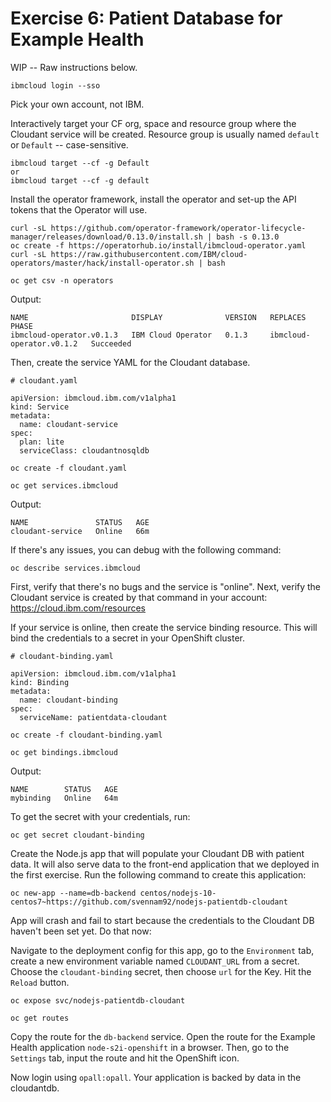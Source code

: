 # Exercise 6: Patient Database for Example Health

WIP -- Raw instructions below.

```
ibmcloud login --sso
```

Pick your own account, not IBM.

Interactively target your CF org, space and resource group where the Cloudant service will be created. Resource group is usually named `default` or `Default` -- case-sensitive.

```
ibmcloud target --cf -g Default
or
ibmcloud target --cf -g default
```

Install the operator framework, install the operator and set-up the API tokens that the Operator will use.

```
curl -sL https://github.com/operator-framework/operator-lifecycle-manager/releases/download/0.13.0/install.sh | bash -s 0.13.0
oc create -f https://operatorhub.io/install/ibmcloud-operator.yaml
curl -sL https://raw.githubusercontent.com/IBM/cloud-operators/master/hack/install-operator.sh | bash
```

```shell
oc get csv -n operators
```

Output:

```shell
NAME                       DISPLAY              VERSION   REPLACES                   PHASE
ibmcloud-operator.v0.1.3   IBM Cloud Operator   0.1.3     ibmcloud-operator.v0.1.2   Succeeded
```

Then, create the service YAML for the Cloudant database.

```
# cloudant.yaml

apiVersion: ibmcloud.ibm.com/v1alpha1
kind: Service
metadata:
  name: cloudant-service
spec:
  plan: lite
  serviceClass: cloudantnosqldb
```

```
oc create -f cloudant.yaml
```

```
oc get services.ibmcloud
```

Output:

```
NAME               STATUS   AGE
cloudant-service   Online   66m
```

If there's any issues, you can debug with the following command:

```
oc describe services.ibmcloud
```

First, verify that there's no bugs and the service is "online". Next, verify the Cloudant service is created by that command in your account: https://cloud.ibm.com/resources

If your service is online, then create the service binding resource. This will bind the credentials to a secret in your OpenShift cluster.

```
# cloudant-binding.yaml

apiVersion: ibmcloud.ibm.com/v1alpha1
kind: Binding
metadata:
  name: cloudant-binding
spec:
  serviceName: patientdata-cloudant
```

```
oc create -f cloudant-binding.yaml
```

```
oc get bindings.ibmcloud 
```

Output:
```
NAME        STATUS   AGE
mybinding   Online   64m
```

To get the secret with your credentials, run:
```
oc get secret cloudant-binding
```

Create the Node.js app that will populate your Cloudant DB with patient data. It will also serve data to the front-end application that we deployed in the first exercise. Run the following command to create this application:

```
oc new-app --name=db-backend centos/nodejs-10-centos7~https://github.com/svennam92/nodejs-patientdb-cloudant
```

App will crash and fail to start because the credentials to the Cloudant DB haven't been set yet. Do that now:

Navigate to the deployment config for this app, go to the `Environment` tab, create a new environment variable named `CLOUDANT_URL` from a secret. Choose the `cloudant-binding` secret, then choose `url` for the Key. Hit the `Reload` button.

```
oc expose svc/nodejs-patientdb-cloudant
```

```
oc get routes
```

Copy the route for the `db-backend` service. Open the route for the Example Health application `node-s2i-openshift` in a browser. Then, go to the `Settings` tab, input the route and hit the OpenShift icon.

Now login using `opall:opall`. Your application is backed by data in the cloudantdb.